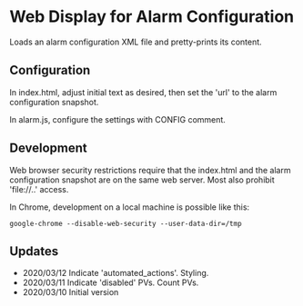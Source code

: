 Web Display for Alarm Configuration
===================================

Loads an alarm configuration XML file and pretty-prints its content.


Configuration
-------------

In index.html, adjust initial text as desired,
then set the 'url' to the alarm configuration snapshot.

In alarm.js, configure the settings with CONFIG comment.


Development
-----------

Web browser security restrictions require that the index.html
and the alarm configuration snapshot are on the same web server.
Most also prohibit 'file://..' access.

In Chrome, development on a local machine is possible like this:

```
google-chrome --disable-web-security --user-data-dir=/tmp
```

Updates
-------

 * 2020/03/12 Indicate 'automated_actions'. Styling.
 * 2020/03/11 Indicate 'disabled' PVs. Count PVs.
 * 2020/03/10 Initial version